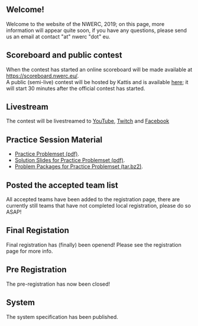 ## Welcome!
Welcome to the website of the NWERC, 2019; on this page, more information will appear quite soon, if you have any questions, please send us an email at contact "at" nwerc "dot" eu.

## Scoreboard and public contest
When the contest has started an online scoreboard will be made available at <a target="_blank" href="https://scoreboard.nwerc.eu/">https://scoreboard.nwerc.eu/</a>.<br/>
A public (semi-live) contest will be hosted by Kattis and is available [here](https://open.kattis.com/contests/nwerc19open); it will start 30 minutes after the official contest has started.

## Livestream
The contest will be livestreamed to <a target="_blank" href="https://youtube.com/icpclive">YouTube</a>, <a target="_blank" href="https://twitch.tv/icpclive">Twitch</a> and <a target="_blank" href="https://facebook.com/icpcnews">Facebook</a>

## Practice Session Material

- <a href="/files/nwerc2019practice.pdf">Practice Problemset (pdf)</a>.
- <a href="/files/nwerc2019practice-slides.pdf">Solution Slides for Practice Problemset (pdf)</a>.
- <a href="/files/nwerc2019practice.tar.bz2">Problem Packages for Practice Problemset (tar.bz2)</a>.

## Posted the accepted team list
All accepted teams have been added to the registration page, there are currently still teams that have not completed local registration, please do so ASAP!

## Final Registation
Final registration has (finally) been openend! Please see the registration page for more info.

## Pre Registration
The pre-registration has now been closed!

## System
The system specification has been published.
